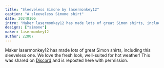 ```yaml
---
title: "Sleeveless Simone by lasermonkey12"
caption: "A sleeveless Simone shirt"
date: 20240106
intro: "Maker lasermonkey12 has made lots of great Simon shirts, including this sleeveless one."
designs: ["simone"]
maker: lasermonkey12
author: 22007
---
```


Maker lasermonkey12 has made lots of great Simon shirts, including this sleeveless one. We love the fresh look, well-suited for hot weather! This was shared on [Discord](https://discord.freesewing.org/) and is reposted here with permission.

